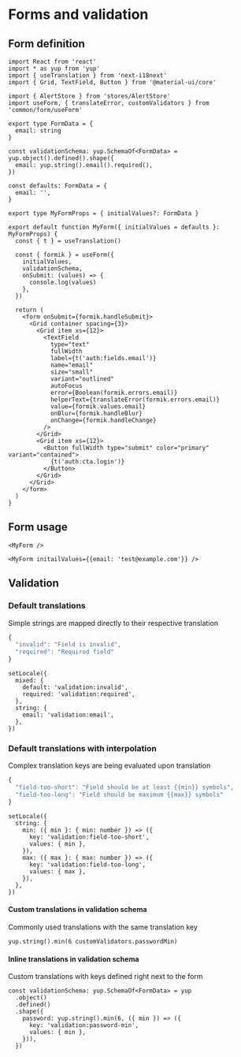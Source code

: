 # Forms and validation

## Form definition

```text
import React from 'react'
import * as yup from 'yup'
import { useTranslation } from 'next-i18next'
import { Grid, TextField, Button } from '@material-ui/core'

import { AlertStore } from 'stores/AlertStore'
import useForm, { translateError, customValidators } from 'common/form/useForm'

export type FormData = {
  email: string
}

const validationSchema: yup.SchemaOf<FormData> = yup.object().defined().shape({
  email: yup.string().email().required(),
})

const defaults: FormData = {
  email: '',
}

export type MyFormProps = { initialValues?: FormData }

export default function MyForm({ initialValues = defaults }: MyFormProps) {
  const { t } = useTranslation()

  const { formik } = useForm({
    initialValues,
    validationSchema,
    onSubmit: (values) => {
      console.log(values)
    },
  })

  return (
    <form onSubmit={formik.handleSubmit}>
      <Grid container spacing={3}>
        <Grid item xs={12}>
          <TextField
            type="text"
            fullWidth
            label={t('auth:fields.email')}
            name="email"
            size="small"
            variant="outlined"
            autoFocus
            error={Boolean(formik.errors.email)}
            helperText={translateError(formik.errors.email)}
            value={formik.values.email}
            onBlur={formik.handleBlur}
            onChange={formik.handleChange}
          />
        </Grid>
        <Grid item xs={12}>
          <Button fullWidth type="submit" color="primary" variant="contained">
            {t('auth:cta.login')}
          </Button>
        </Grid>
      </Grid>
    </form>
  )
}
```

## Form usage

```text
<MyForm />

<MyForm initailValues={{email: 'test@example.com'}} />
```

## Validation

### Default translations

Simple strings are mapped directly to their respective translation

```javascript
{
  "invalid": "Field is invalid",
  "required": "Required field"
}
```

```text
setLocale({
  mixed: {
    default: 'validation:invalid',
    required: 'validation:required',
  },
  string: {
    email: 'validation:email',
  },
})
```

### Default translations with interpolation

Complex translation keys are being evaluated upon translation

```javascript
{
  "field-too-short": "Field should be at least {{min}} symbols",
  "field-too-long": "Field should be maximum {{max}} symbols"
}
```

```text
setLocale({
  string: {
    min: ({ min }: { min: number }) => ({
      key: 'validation:field-too-short',
      values: { min },
    }),
    max: ({ max }: { max: number }) => ({
      key: 'validation:field-too-long',
      values: { max },
    }),
  },
})
```

#### Custom translations in validation schema

Commonly used translations with the same translation key

```text
yup.string().min(6 customValidators.passwordMin)
```

#### Inline translations in validation schema

Custom translations with keys defined right next to the form

```text
const validationSchema: yup.SchemaOf<FormData> = yup
  .object()
  .defined()
  .shape({
    password: yup.string().min(6, ({ min }) => ({
      key: 'validation:password-min',
      values: { min },
    })),
  })
```

